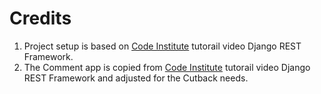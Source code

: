 

# Credits
1. Project setup is based on [Code Institute](https://codeinstitute.net) tutorail video Django REST Framework.
2. The Comment app is copied from [Code Institute](https://codeinstitute.net) tutorail video Django REST Framework and adjusted for the Cutback needs.